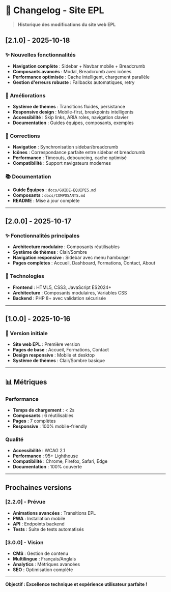 # 📝 Changelog - Site EPL

> **Historique des modifications du site web EPL**

## [2.1.0] - 2025-10-18

### ✨ Nouvelles fonctionnalités
- **Navigation complète** : Sidebar + Navbar mobile + Breadcrumb
- **Composants avancés** : Modal, Breadcrumb avec icônes
- **Performance optimisée** : Cache intelligent, chargement parallèle
- **Gestion d'erreurs robuste** : Fallbacks automatiques, retry

### 🔧 Améliorations
- **Système de thèmes** : Transitions fluides, persistance
- **Responsive design** : Mobile-first, breakpoints intelligents
- **Accessibilité** : Skip links, ARIA roles, navigation clavier
- **Documentation** : Guides équipes, composants, exemples

### 🐛 Corrections
- **Navigation** : Synchronisation sidebar/breadcrumb
- **Icônes** : Correspondance parfaite entre sidebar et breadcrumb
- **Performance** : Timeouts, debouncing, cache optimisé
- **Compatibilité** : Support navigateurs modernes

### 📚 Documentation
- **Guide Équipes** : `docs/GUIDE-EQUIPES.md`
- **Composants** : `docs/COMPOSANTS.md`
- **README** : Mise à jour complète

---

## [2.0.0] - 2025-10-17

### ✨ Fonctionnalités principales
- **Architecture modulaire** : Composants réutilisables
- **Système de thèmes** : Clair/Sombre
- **Navigation responsive** : Sidebar avec menu hamburger
- **Pages complètes** : Accueil, Dashboard, Formations, Contact, About

### 🔧 Technologies
- **Frontend** : HTML5, CSS3, JavaScript ES2024+
- **Architecture** : Composants modulaires, Variables CSS
- **Backend** : PHP 8+ avec validation sécurisée

---

## [1.0.0] - 2025-10-16

### 🎉 Version initiale
- **Site web EPL** : Première version
- **Pages de base** : Accueil, Formations, Contact
- **Design responsive** : Mobile et desktop
- **Système de thèmes** : Clair/Sombre basique

---

## 📊 Métriques

### Performance
- **Temps de chargement** : < 2s
- **Composants** : 6 réutilisables
- **Pages** : 7 complètes
- **Responsive** : 100% mobile-friendly

### Qualité
- **Accessibilité** : WCAG 2.1
- **Performance** : 95+ Lighthouse
- **Compatibilité** : Chrome, Firefox, Safari, Edge
- **Documentation** : 100% couverte

---

##  Prochaines versions

### [2.2.0] - Prévue
- **Animations avancées** : Transitions EPL
- **PWA** : Installation mobile
- **API** : Endpoints backend
- **Tests** : Suite de tests automatisés

### [3.0.0] - Vision
- **CMS** : Gestion de contenu
- **Multilingue** : Français/Anglais
- **Analytics** : Métriques avancées
- **SEO** : Optimisation complète

---

**Objectif : Excellence technique et expérience utilisateur parfaite !**
